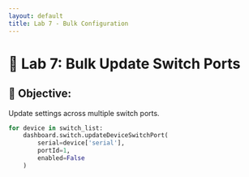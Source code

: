 ```yaml
---
layout: default
title: Lab 7 - Bulk Configuration
---
```


# 🔹 Lab 7: Bulk Update Switch Ports

## 🎯 Objective:
Update settings across multiple switch ports.

```python
for device in switch_list:
    dashboard.switch.updateDeviceSwitchPort(
        serial=device['serial'],
        portId=1,
        enabled=False
    )
```
